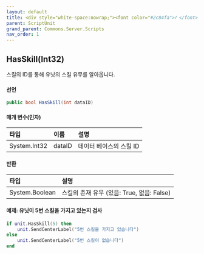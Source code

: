 ```yaml
---
layout: default
title: <div style="white-space:nowrap;"><font color="#2c84fa">𝑓 </font>HasSkill</div>
parent: ScriptUnit
grand_parent: Commons.Server.Scripts
nav_order: 1
---
```


<!-- 아래로 편집 -->

## HasSkill(Int32)
스킬의 ID를 통해 유닛의 스킬 유무를 알아옵니다.

#### 선언
```cs
public bool HasSkill(int dataID)
```

#### 매개 변수(인자)

|타입|이름|설명|
|:-|:-|:-|
|System.Int32|dataID|데이터 베이스의 스킬 ID|

#### 반환

|타입|설명|
|:-|:-|
|System.Boolean|스킬의 존재 유무 (있음: True, 없음: False)|

#### 예제: 유닛이 5번 스킬을 가지고 있는지 검사
```lua
if unit.HasSkill(5) then
    unit.SendCenterLabel("5번 스킬을 가지고 있습니다")
else
    unit.SendCenterLabel("5번 스킬이 없습니다")
end
```